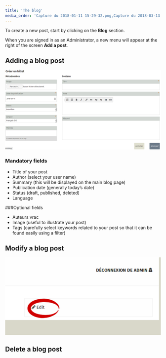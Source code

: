 ```yaml
---
title: 'The blog'
media_order: 'Capture du 2018-01-11 15-29-32.png,Capture du 2018-03-13 20-18-03.png'
---
```


To create a new post, start by clicking on the **Blog** section.

When you are signed in as an Administrator, a new menu will appear at the right of the screen **Add a post**.

## Adding a blog post

![](Capture%20du%202018-01-11%2015-29-32.png)

### Mandatory fields

- Title of your post
- Author (select your user name)
- Summary (this will be displayed on the main blog page)
- Publication date (generally today’s date)
- Status (draft, published, deleted)
- Language

###Optional fields
- Auteurs vrac 
- Image (useful to illustrate your post)
- Tags (carefully select keywords related to your post so that it can be found easily using a filter)


## Modify a blog post
![](Capture%20du%202018-03-13%2020-18-03.png)

## Delete a blog post